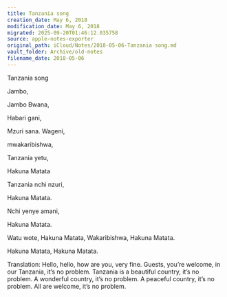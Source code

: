 ```yaml
---
title: Tanzania song
creation_date: May 6, 2018
modification_date: May 6, 2018
migrated: 2025-09-20T01:46:12.035758
source: apple-notes-exporter
original_path: iCloud/Notes/2018-05-06-Tanzania song.md
vault_folder: Archive/old-notes
filename_date: 2018-05-06
---
```



Tanzania song

Jambo, 

Jambo Bwana, 

Habari gani, 

Mzuri sana. Wageni, 

mwakaribishwa, 

Tanzania yetu, 

Hakuna Matata

Tanzania nchi nzuri, 

Hakuna Matata.

Nchi yenye amani, 

Hakuna Matata.

Watu wote, Hakuna Matata, Wakaribishwa, Hakuna Matata.

Hakuna Matata, Hakuna Matata.

Translation:
Hello, hello, how are you, very fine. Guests, you’re welcome, in our Tanzania, it’s no problem. Tanzania is a beautiful country, it’s no problem. A wonderful country, it’s no problem. A peaceful country, it’s no problem. All are welcome, it’s no problem.
